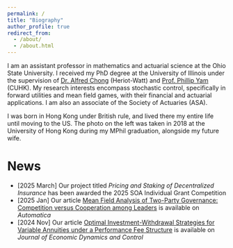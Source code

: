 ```yaml
---
permalink: /
title: "Biography"
author_profile: true
redirect_from: 
  - /about/
  - /about.html
---
```


I am an assistant professor in mathematics and actuarial science at the Ohio State University. I received my PhD degree at the University of Illinois under the supervision of <a href="https://sites.google.com/view/wingfungalfredchong/">Dr. Alfred Chong</a> (Heriot-Watt) and <a href="https://www.sta.cuhk.edu.hk/scpy/">Prof. Phillip Yam</a> (CUHK). My research interests encompass stochastic control, specifically in forward utilities and mean field games, with their financial and actuarial applications. I am also an associate of the Society of Actuaries (ASA). 

I was born in Hong Kong under British rule, and lived there my entire life until moving to the US. The photo on the left was taken in 2018 at the University of Hong Kong during my MPhil graduation, alongside my future wife.

News
======
<ul>
  <li>[2025 March] Our project titled <i>Pricing and Staking of Decentralized Insurance</i> has been awarded the 2025 SOA Individual Grant Competition</li>
  <li>[2025 Jan] Our article <a href ="https://doi.org/10.1016/j.automatica.2024.112028">Mean Field Analysis of Two-Party Governance: Competition versus Cooperation among Leaders</a> is available on <i>Automatica</i></li>
  <li>[2024 Nov] Our article <a href ="https://www.sciencedirect.com/science/article/abs/pii/S0165188924001957">Optimal Investment-Withdrawal Strategies for Variable Annuities under a Performance Fee Structure</a> is available on <i>Journal of Economic Dynamics and Control</i></li>
 </ul>
